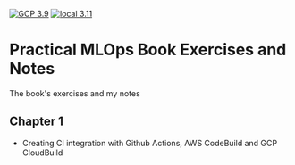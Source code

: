 [![GCP 3.9](https://github.com/moaaztaha/Practical-MLOps-Book-Exercises-and-Notes/actions/workflows/gcp.yml/badge.svg)](https://github.com/moaaztaha/Practical-MLOps-Book-Exercises-and-Notes/actions/workflows/gcp.yml) [![local 3.11](https://github.com/moaaztaha/Practical-MLOps-Book-Exercises-and-Notes/actions/workflows/local.yml/badge.svg)](https://github.com/moaaztaha/Practical-MLOps-Book-Exercises-and-Notes/actions/workflows/local.yml)
# Practical MLOps Book Exercises and Notes
 The book's exercises and my notes

## Chapter 1
- Creating CI integration with Github Actions, AWS CodeBuild and GCP CloudBuild
